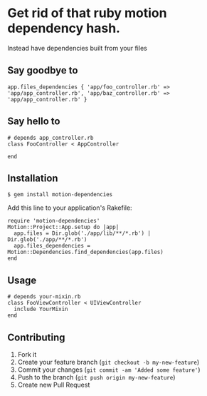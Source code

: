 # Get rid of that ruby motion dependency hash.
 
Instead have dependencies built from
your files

## Say goodbye to

    app.files_dependencies { 'app/foo_controller.rb' => 'app/app_controller.rb', 'app/baz_controller.rb' => 'app/app_controller.rb' }

## Say hello to

    # depends app_controller.rb
    class FooController < AppController
    
    end

## Installation

    $ gem install motion-dependencies

Add this line to your application's Rakefile:

    require 'motion-dependencies'
    Motion::Project::App.setup do |app|
      app.files = Dir.glob('./app/lib/**/*.rb') | Dir.glob('./app/**/*.rb') 
      app.files_dependencies = Motion::Dependencies.find_dependencies(app.files)
    end


## Usage
    
    # depends your-mixin.rb
    class FooViewController < UIViewController
      include YourMixin
    end

## Contributing

1. Fork it
2. Create your feature branch (`git checkout -b my-new-feature`)
3. Commit your changes (`git commit -am 'Added some feature'`)
4. Push to the branch (`git push origin my-new-feature`)
5. Create new Pull Request
